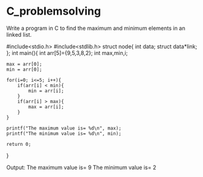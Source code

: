 # C_problemsolving
Write a program in C to find the maximum and minimum elements in an linked list.

#include<stdio.h>
#include<stdlib.h>
struct node{
      int data;
      struct data*link;
      };
int main(){
    int arr[5]={9,5,3,8,2};
    int max,min,i;

    max = arr[0];
    min = arr[0];

    for(i=0; i<=5; i++){
        if(arr[i] < min){
            min = arr[i];
        }
        if(arr[i] > max){
            max = arr[i];
        }
    }

    printf("The maximum value is= %d\n", max);
    printf("The minimum value is= %d\n", min);

    return 0;
}



Output:
The maximum value is= 9
The minimum value is= 2
